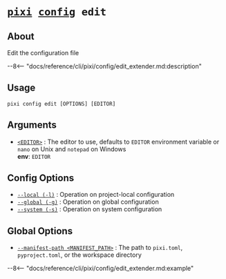 <!--- This file is autogenerated. Do not edit manually! -->
# <code>[pixi](../../pixi.md) [config](../config.md) edit</code>

## About
Edit the configuration file

--8<-- "docs/reference/cli/pixi/config/edit_extender.md:description"

## Usage
```
pixi config edit [OPTIONS] [EDITOR]
```

## Arguments
- <a id="arg-<EDITOR>" href="#arg-<EDITOR>">`<EDITOR>`</a>
:  The editor to use, defaults to `EDITOR` environment variable or `nano` on Unix and `notepad` on Windows
<br>**env**: `EDITOR`

## Config Options
- <a id="arg---local" href="#arg---local">`--local (-l)`</a>
:  Operation on project-local configuration
- <a id="arg---global" href="#arg---global">`--global (-g)`</a>
:  Operation on global configuration
- <a id="arg---system" href="#arg---system">`--system (-s)`</a>
:  Operation on system configuration

## Global Options
- <a id="arg---manifest-path" href="#arg---manifest-path">`--manifest-path <MANIFEST_PATH>`</a>
:  The path to `pixi.toml`, `pyproject.toml`, or the workspace directory

--8<-- "docs/reference/cli/pixi/config/edit_extender.md:example"

